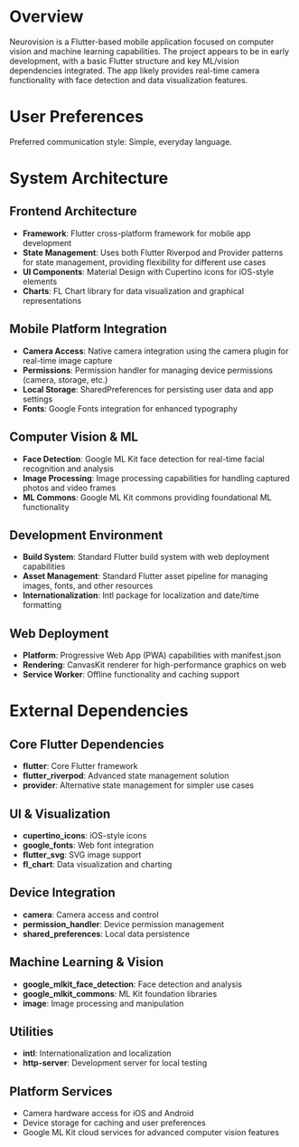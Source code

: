# Overview

Neurovision is a Flutter-based mobile application focused on computer vision and machine learning capabilities. The project appears to be in early development, with a basic Flutter structure and key ML/vision dependencies integrated. The app likely provides real-time camera functionality with face detection and data visualization features.

# User Preferences

Preferred communication style: Simple, everyday language.

# System Architecture

## Frontend Architecture
- **Framework**: Flutter cross-platform framework for mobile app development
- **State Management**: Uses both Flutter Riverpod and Provider patterns for state management, providing flexibility for different use cases
- **UI Components**: Material Design with Cupertino icons for iOS-style elements
- **Charts**: FL Chart library for data visualization and graphical representations

## Mobile Platform Integration
- **Camera Access**: Native camera integration using the camera plugin for real-time image capture
- **Permissions**: Permission handler for managing device permissions (camera, storage, etc.)
- **Local Storage**: SharedPreferences for persisting user data and app settings
- **Fonts**: Google Fonts integration for enhanced typography

## Computer Vision & ML
- **Face Detection**: Google ML Kit face detection for real-time facial recognition and analysis
- **Image Processing**: Image processing capabilities for handling captured photos and video frames
- **ML Commons**: Google ML Kit commons providing foundational ML functionality

## Development Environment
- **Build System**: Standard Flutter build system with web deployment capabilities
- **Asset Management**: Standard Flutter asset pipeline for managing images, fonts, and other resources
- **Internationalization**: Intl package for localization and date/time formatting

## Web Deployment
- **Platform**: Progressive Web App (PWA) capabilities with manifest.json
- **Rendering**: CanvasKit renderer for high-performance graphics on web
- **Service Worker**: Offline functionality and caching support

# External Dependencies

## Core Flutter Dependencies
- **flutter**: Core Flutter framework
- **flutter_riverpod**: Advanced state management solution
- **provider**: Alternative state management for simpler use cases

## UI & Visualization
- **cupertino_icons**: iOS-style icons
- **google_fonts**: Web font integration
- **flutter_svg**: SVG image support
- **fl_chart**: Data visualization and charting

## Device Integration
- **camera**: Camera access and control
- **permission_handler**: Device permission management
- **shared_preferences**: Local data persistence

## Machine Learning & Vision
- **google_mlkit_face_detection**: Face detection and analysis
- **google_mlkit_commons**: ML Kit foundation libraries
- **image**: Image processing and manipulation

## Utilities
- **intl**: Internationalization and localization
- **http-server**: Development server for local testing

## Platform Services
- Camera hardware access for iOS and Android
- Device storage for caching and user preferences
- Google ML Kit cloud services for advanced computer vision features